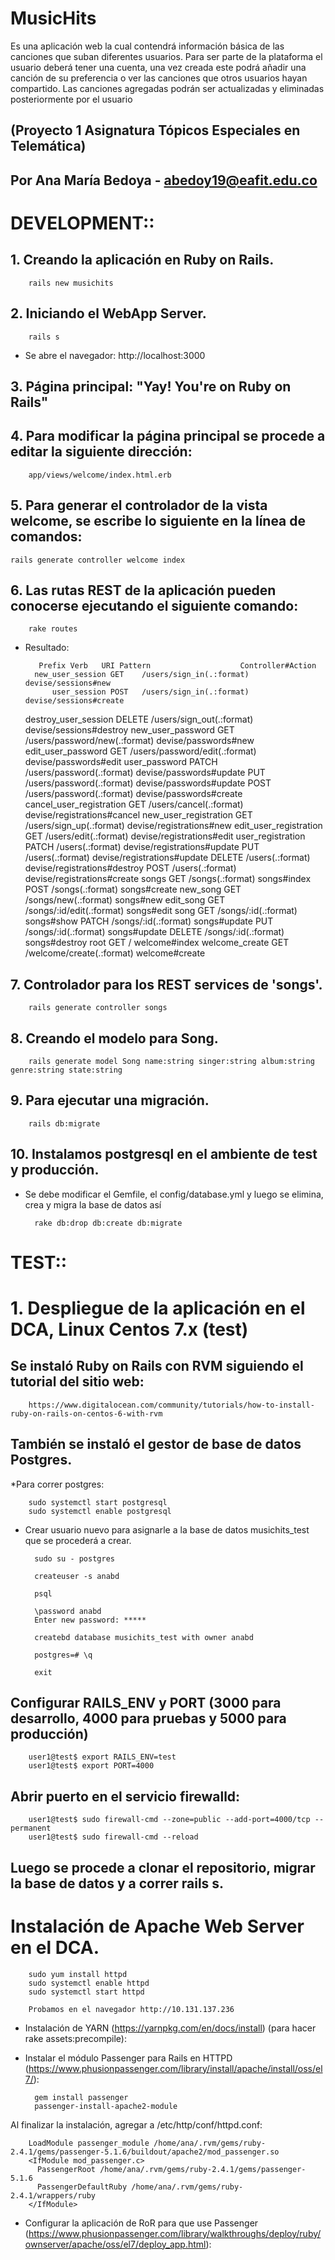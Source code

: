 # MusicHits 
Es una aplicación web la cual contendrá información básica de las canciones que suban diferentes usuarios. Para ser parte de la plataforma el usuario deberá tener una cuenta, una vez creada este podrá añadir una canción de su preferencia o ver las canciones que otros usuarios hayan compartido. Las canciones agregadas podrán ser actualizadas y eliminadas posteriormente por el usuario

## (Proyecto 1 Asignatura Tópicos Especiales en Telemática)
## Por Ana María Bedoya - abedoy19@eafit.edu.co

# DEVELOPMENT::

## 1. Creando la aplicación en Ruby on Rails.

        rails new musichits

## 2. Iniciando el WebApp Server.

        rails s

* Se abre el navegador: http://localhost:3000

## 3. Página principal: "Yay! You're on Ruby on Rails"

## 4. Para modificar la página principal se procede a editar la siguiente dirección:

      	app/views/welcome/index.html.erb

## 5. Para generar el controlador de la vista welcome, se escribe lo siguiente en la línea de comandos:

	rails generate controller welcome index

## 6. Las rutas REST de la aplicación pueden conocerse ejecutando el siguiente comando:     

        rake routes

* Resultado:

		 Prefix Verb   URI Pattern                    Controller#Action
        new_user_session GET    /users/sign_in(.:format)       devise/sessions#new
            user_session POST   /users/sign_in(.:format)       devise/sessions#create
    destroy_user_session DELETE /users/sign_out(.:format)      devise/sessions#destroy
       new_user_password GET    /users/password/new(.:format)  devise/passwords#new
      edit_user_password GET    /users/password/edit(.:format) devise/passwords#edit
           user_password PATCH  /users/password(.:format)      devise/passwords#update
                         PUT    /users/password(.:format)      devise/passwords#update
                         POST   /users/password(.:format)      devise/passwords#create
cancel_user_registration GET    /users/cancel(.:format)        devise/registrations#cancel
   new_user_registration GET    /users/sign_up(.:format)       devise/registrations#new
  edit_user_registration GET    /users/edit(.:format)          devise/registrations#edit
       user_registration PATCH  /users(.:format)               devise/registrations#update
                         PUT    /users(.:format)               devise/registrations#update
                         DELETE /users(.:format)               devise/registrations#destroy
                         POST   /users(.:format)               devise/registrations#create
                   songs GET    /songs(.:format)               songs#index
                         POST   /songs(.:format)               songs#create
                new_song GET    /songs/new(.:format)           songs#new
               edit_song GET    /songs/:id/edit(.:format)      songs#edit
                    song GET    /songs/:id(.:format)           songs#show
                         PATCH  /songs/:id(.:format)           songs#update
                         PUT    /songs/:id(.:format)           songs#update
                         DELETE /songs/:id(.:format)           songs#destroy
                    root GET    /                              welcome#index
          welcome_create GET    /welcome/create(.:format)      welcome#create

## 7. Controlador para los REST services de 'songs'.

        rails generate controller songs

## 8. Creando el modelo para Song.

		rails generate model Song name:string singer:string album:string genre:string state:string

## 9. Para ejecutar una migración.

    	rails db:migrate 

## 10. Instalamos postgresql en el ambiente de test y producción.

* Se debe modificar el Gemfile, el config/database.yml y luego se elimina, crea y migra la base de datos así
		
		rake db:drop db:create db:migrate


# TEST::
# 1. Despliegue de la aplicación en el DCA, Linux Centos 7.x (test)

## Se instaló Ruby on Rails con RVM siguiendo el tutorial del sitio web:
	
		https://www.digitalocean.com/community/tutorials/how-to-install-ruby-on-rails-on-centos-6-with-rvm

## También se instaló el gestor de base de datos Postgres.

*Para correr postgres:

        sudo systemctl start postgresql
        sudo systemctl enable postgresql

* Crear usuario nuevo para asignarle a la base de datos musichits_test que se procederá a crear.

        sudo su - postgres

        createuser -s anabd

        psql

        \password anabd
        Enter new password: *****

        createbd database musichits_test with owner anabd

        postgres=# \q

        exit

## Configurar RAILS_ENV y PORT (3000 para desarrollo, 4000 para pruebas y 5000 para producción)

        user1@test$ export RAILS_ENV=test
        user1@test$ export PORT=4000

## Abrir puerto en el servicio firewalld:

        user1@test$ sudo firewall-cmd --zone=public --add-port=4000/tcp --permanent
        user1@test$ sudo firewall-cmd --reload

## Luego se procede a clonar el repositorio, migrar la base de datos y a correr rails s.

# Instalación de Apache Web Server en el DCA.

        sudo yum install httpd
        sudo systemctl enable httpd
        sudo systemctl start httpd

        Probamos en el navegador http://10.131.137.236

* Instalación de YARN (https://yarnpkg.com/en/docs/install) (para hacer rake assets:precompile):  

* Instalar el módulo Passenger para Rails en HTTPD (https://www.phusionpassenger.com/library/install/apache/install/oss/el7/):

        gem install passenger
        passenger-install-apache2-module

Al finalizar la instalación, agregar a /etc/http/conf/httpd.conf:

        LoadModule passenger_module /home/ana/.rvm/gems/ruby-2.4.1/gems/passenger-5.1.6/buildout/apache2/mod_passenger.so
        <IfModule mod_passenger.c>
          PassengerRoot /home/ana/.rvm/gems/ruby-2.4.1/gems/passenger-5.1.6
          PassengerDefaultRuby /home/ana/.rvm/gems/ruby-2.4.1/wrappers/ruby
        </IfModule>

* Configurar la aplicación de RoR para que use Passenger (https://www.phusionpassenger.com/library/walkthroughs/deploy/ruby/ownserver/apache/oss/el7/deploy_app.html):




